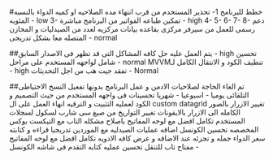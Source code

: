 #خطط للبرنامج
1- تحذير المستخدم من قرب انتهاء مده الصلاحيه او كميه الدواء بالنسبه المئويه - low
3- تمكين طباعه الفواتير من البرنامج مباشرة - high
4- 
5- 
6- 
7- 
8- دعم رسمى للعمل من سيرفر مركزى بقاعده بيانات مركزيه لعدد من الصيدليات و المخازن المتصله معا بشكل تدريجى - normal


##يتم العمل عليه
حل كافه المشاكل التى قد تظهر فى الاصدار السابق - high
تحسين شامل لواجهه المستخدم على مراحل - normal
MVVMتنظيف الكود و الانتقال الكامل لـ - high
تفقد جيت هب من اجل التحديثات - Normal


##تم
الغاء الحاجة لصلاحيات الادمن و عمل البرنامج بدونها
تفعيل النسخ الاحتياطى التلقائى يوميا - اسبوعيا - شهريا
تحسينات فى واجهه المستخدم من حيث التصميم و الكود لعمليه التثبيت و الترقيه
انهاء العمل على ال custom datagrid
تغيير الازرار بالصور الكامله الى الازرار بالايقونات
تغيير التواريخ من صيغ سى شارب لسكول لسجلات المستخدم
تكامل افضل مع لوحه المفاتيح باصلاح مشكله التاب مع التيكست بوكس المخصصه
تحسين الكونسل
اضافه عمليات الصيدليه مع الموردين تدريجيا
قراءه و كتابته سعر الدواء جمله و تجزئه عند الاضافه و عرض كافه الادويه
تكامل افضل مع لوحه المفاتيح - مفتاح تاب للتنقل
تحسين عمليه كتابه التقدم فى شاشه الكونسل